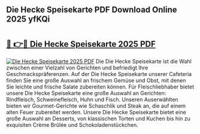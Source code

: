 ## Die Hecke Speisekarte PDF Download Online 2025 yfKQi

# <h2><a href="http://gc86kb.nevu.top/?p=Die+Hecke+Speisekarte">🔗 👉🔴 Die Hecke Speisekarte 2025 PDF</a></h2>

[![Die Hecke Speisekarte 2025 PDF](https://i.imgur.com/dBaPXMq.png)](http://gc86kb.nevu.top/?p=Die+Hecke+Speisekarte)
Die Die Hecke Speisekarte ist die Wahl zwischen einer Vielzahl von Gerichten und befriedigt Ihre Geschmackspräferenzen. Auf der Die Hecke Speisekarte unserer Cafeteria finden Sie eine große Auswahl an frischem Gemüse und Obst, mit denen Sie leichte und frische Salate zubereiten können. Für Fleischliebhaber bietet unsere Die Hecke Speisekarte eine große Auswahl an Gerichten: Rindfleisch, Schweinefleisch, Huhn und Fisch. Unseren Auserwählten bieten wir Gourmet-Gerichte wie Schaschlik und Steak an, die auf einem alten Feuer zubereitet werden. Unsere Die Hecke Speisekarte bietet eine große Auswahl an Desserts, von klassischen Torten und Kuchen bis hin zu exquisiten Crème Brûlée und Schokoladenstückchen.
